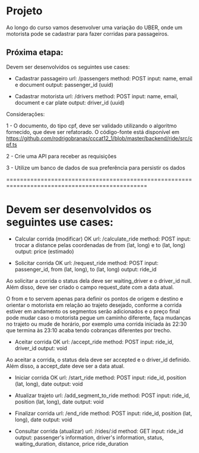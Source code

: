 # Projeto

Ao longo do curso vamos desenvolver uma variação do UBER, onde um motorista pode se cadastrar para fazer corridas para passageiros.

## Próxima etapa:

Devem ser desenvolvidos os seguintes use cases:

* Cadastrar passageiro
url: /passengers
method: POST
input: name, email e document
output: passenger_id (uuid)


* Cadastrar motorista
url: /drivers
method: POST
input: name, email, document e car plate
output: driver_id (uuid)

Considerações:

1 - O documento, do tipo cpf, deve ser validado utilizando o algoritmo fornecido, que deve ser refatorado. O código-fonte está disponível em https://github.com/rodrigobranas/cccat12_1/blob/master/backend/ride/src/cpf.ts

2 - Crie uma API para receber as requisições

3 - Utilize um banco de dados de sua preferência para persistir os dados

===============================================================================================

# Devem ser desenvolvidos os seguintes use cases:

* Calcular corrida (modificar) OK
url: /calculate_ride
method: POST
input: trocar a distance pelas coordenadas de from (lat, long) e to (lat, long)
output: price (estimado)


* Solicitar corrida OK
url: /request_ride
method: POST
input: passenger_id, from (lat, long), to (lat, long)
output: ride_id

Ao solicitar a corrida o status dela deve ser waiting_driver e o driver_id null. Além disso, deve ser criado o campo request_date com a data atual.

O from e to servem apenas para definir os pontos de origem e destino e orientar o motorista em relação ao trajeto desejado, conforme a corrida estiver em andamento os segmentos serão adicionados e o preço final pode mudar caso o motorista pegue um caminho diferente, faça mudanças no trajeto ou mude de horário, por exemplo uma corrida iniciada às 22:30 que termina às 23:10 acaba tendo cobranças diferentes por trecho.

* Aceitar corrida OK
url: /accept_ride
method: POST
input: ride_id, driver_id
output: void

Ao aceitar a corrida, o status dela deve ser accepted e o driver_id definido. Além disso, a accept_date deve ser a data atual.

* Iniciar corrida OK
url: /start_ride
method: POST
input: ride_id, position (lat, long), date
output: void

* Atualizar trajeto
url: /add_segment_to_ride
method: POST
input: ride_id, position (lat, long), date
output: void

* Finalizar corrida
url: /end_ride
method: POST
input: ride_id, position (lat, long), date
output: void

* Consultar corrida (atualizar)
url: /rides/:id
method: GET
input: ride_id
output: passenger's information, driver's information, status, waiting_duration, distance, price ride_duration